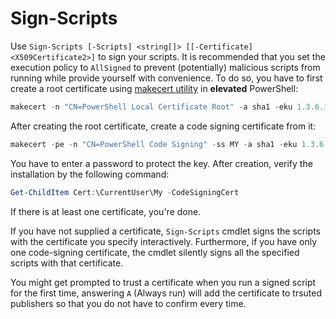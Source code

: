 # Sign-Scripts

Use `Sign-Scripts [-Scripts] <string[]> [[-Certificate] <X509Certificate2>]` to sign your scripts. It is recommended that you set the execution policy to `AllSigned` to prevent (potentially) malicious scripts from running while provide yourself with convenience. To do so, you have to first create a root certificate using <a href="https://msdn.microsoft.com/en-us/library/bfsktky3(VS.80).aspx" target="_blank">makecert utility</a> in **elevated** PowerShell:

```PowerShell
makecert -n "CN=PowerShell Local Certificate Root" -a sha1 -eku 1.3.6.1.5.5.7.3.3 -r -sv root.pvk root.cer -ss Root -sr localMachine -b 4/1/2016 -e 1/1/2020
```

After creating the root certificate, create a code signing certificate from it:

```PowerShell
makecert -pe -n "CN=PowerShell Code Signing" -ss MY -a sha1 -eku 1.3.6.1.5.5.7.3.3 -iv root.pvk -ic root.cer
```

You have to enter a password to protect the key. After creation, verify the installation by the following command:

```PowerShell
Get-ChildItem Cert:\CurrentUser\My -CodeSigningCert
```

If there is at least one certificate, you're done.

If you have not supplied a certificate, `Sign-Scripts` cmdlet signs the scripts with the certificate you specify interactively. Furthermore, if you have only one code-signing certificate, the cmdlet silently signs all the specified scripts with that certificate.

You might get prompted to trust a certificate when you run a signed script for the first time, answering `A` (Always run) will add the certificate to trsuted publishers so that you do not have to confirm every time.
